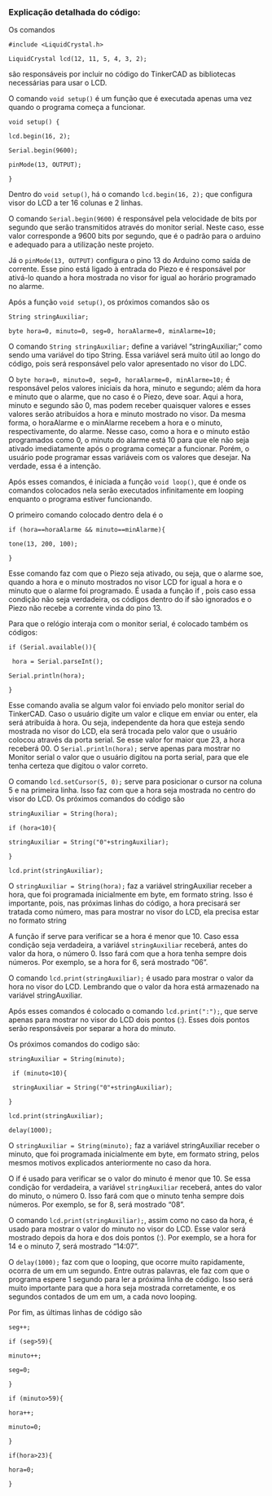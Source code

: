 ### **Explicação detalhada do código:** 

Os comandos 

`#include <LiquidCrystal.h>`

`LiquidCrystal lcd(12, 11, 5, 4, 3, 2);`

são responsáveis por incluir no código do TinkerCAD as bibliotecas necessárias para usar o LCD.

O comando `void setup()` é um função que é executada apenas uma vez quando o programa começa a funcionar. 

`void setup() {`

  `lcd.begin(16, 2);` 
  
  `Serial.begin(9600);`
  
  `pinMode(13, OUTPUT);`
  
`}`

Dentro do `void setup()`, há o comando `lcd.begin(16, 2);` que configura visor do LCD a ter 16 colunas e  2 linhas. 

O comando `Serial.begin(9600)` é responsável pela velocidade de bits por segundo que serão transmitidos através do monitor serial. Neste caso, esse valor corresponde a 9600 bits por segundo, que é o padrão para o arduino e adequado para a utilização neste projeto. 

Já o `pinMode(13, OUTPUT)` configura o pino 13 do Arduino como saída de corrente. Esse pino está ligado à entrada do Piezo e é responsável por ativá-lo quando a hora mostrada no visor for igual ao horário programado no alarme.

Após a função `void setup()`, os próximos comandos são os

`String stringAuxiliar;`

`byte hora=0, minuto=0, seg=0, horaAlarme=0, minAlarme=10;`

O comando `String stringAuxiliar;` define a variável “stringAuxiliar;” como sendo uma variável do tipo String. Essa variável será muito útil ao longo do código, pois será responsável pelo valor apresentado no visor do LDC.

O `byte hora=0, minuto=0, seg=0, horaAlarme=0, minAlarme=10;` é responsável pelos 
valores iniciais da hora, minuto e segundo; além da hora e minuto que o alarme, que no caso é o Piezo, deve soar. Aqui a hora, minuto e segundo são 0, mas podem receber quaisquer valores e esses valores serão atribuídos a hora e minuto mostrado no visor. Da mesma forma, o horaAlarme e o minAlarme recebem a hora e o minuto, respectivamente, do alarme. Nesse caso, como a hora e o minuto estão programados como 0, o minuto do alarme está 10 para que ele não seja ativado imediatamente após o programa começar a funcionar. Porém, o usuário pode programar essas variáveis com os valores que desejar. Na verdade, essa é a intenção.    

Após esses comandos, é iniciada a função `void loop()`, que é onde os comandos colocados nela serão executados infinitamente em looping enquanto o programa estiver funcionando.

O primeiro comando colocado dentro dela é o

`if (hora==horaAlarme && minuto==minAlarme){`

   `tone(13, 200, 100);` 
   
 `}`

Esse comando faz com que o Piezo seja ativado, ou seja, que o alarme soe, quando a hora e o minuto mostrados no visor LCD for igual a hora e o minuto que o alarme foi programado. É usada a função if , pois caso essa condição não seja verdadeira, os códigos dentro do if são ignorados e o Piezo não recebe a corrente vinda do pino 13.

Para que o relógio interaja com o monitor serial, é colocado também os códigos:

`if (Serial.available()){`

` hora = Serial.parseInt();`

`Serial.println(hora);` 
  
  `}`

Esse comando avalia se algum valor foi enviado pelo monitor serial do TinkerCAD. Caso o 
usuário digite um valor e clique em enviar ou enter, ela será atribuída à hora. Ou seja,
independente da hora que esteja sendo mostrada no visor do LCD, ela será trocada pelo valor que o usuário colocou através da porta serial. Se esse valor for maior que 23, a hora receberá 
00. O `Serial.println(hora);` serve apenas para mostrar no Monitor serial o valor que o usuário digitou na porta serial, para que ele tenha certeza que digitou o valor correto.

O comando `lcd.setCursor(5, 0);` serve para posicionar o cursor na coluna 5 e na primeira linha. Isso faz com que a hora seja mostrada no centro do visor do LCD.
 Os próximos comandos do código são
 
 `stringAuxiliar = String(hora);`
 
  `if (hora<10){`
  
  `stringAuxiliar = String("0"+stringAuxiliar);`  
    
  `}`
  
  `lcd.print(stringAuxiliar);`
  
  O `stringAuxiliar = String(hora);` faz a variável stringAuxiliar receber a hora, que foi programada inicialmente em byte, em formato string. Isso é importante, pois, nas próximas linhas do código, a hora precisará ser tratada como número, mas para mostrar no visor do LCD, ela precisa estar no formato string
  
  A função if serve para verificar se a hora é menor que 10. Caso essa condição seja verdadeira, a variável `stringAuxiliar` receberá, antes do valor da hora, o número 0. Isso fará com que a hora tenha sempre dois números. Por exemplo, se a hora for 6, será mostrado “06”.

O comando `lcd.print(stringAuxiliar);` é usado para mostrar o valor da hora no visor do LCD. Lembrando que o valor da hora está armazenado na variável stringAuxiliar.

Após esses comandos é colocado o comando `lcd.print(":");`, que serve apenas para mostrar no visor do LCD dois pontos (:). Esses dois pontos serão responsáveis por separar a hora do minuto.

Os próximos comandos do codigo são:

`stringAuxiliar = String(minuto);`

 ` if (minuto<10){`
 
  `	stringAuxiliar = String("0"+stringAuxiliar);`
  
  `}`
  
  `lcd.print(stringAuxiliar);`
  
  `delay(1000);`
  
  O `stringAuxiliar = String(minuto);` faz a variável stringAuxiliar receber o minuto, que foi programada inicialmente em byte, em formato string, pelos mesmos motivos explicados anteriormente no caso da hora.
  
  O if é usado para verificar se o valor do minuto é menor que 10. Se essa condição for verdadeira, a variável `stringAuxiliar` receberá, antes do valor do minuto, o número 0. Isso fará com que o minuto tenha sempre dois números. Por exemplo, se for 8, será mostrado “08”.

O comando `lcd.print(stringAuxiliar);`, assim como no caso da hora, é usado para mostrar o valor do minuto no visor do LCD. Esse valor será mostrado depois da hora e dos dois pontos (:). Por exemplo, se a hora for 14 e o minuto 7, será mostrado “14:07”.

O `delay(1000);` faz com que o looping, que ocorre muito rapidamente, ocorra de um em um segundo. Entre outras palavras, ele faz com que o programa espere 1 segundo para ler a próxima linha de código. Isso será muito importante para que a hora seja mostrada corretamente, e os segundos contados de um em um, a cada novo looping. 

Por fim, as últimas linhas de código são

`seg++;`

`if (seg>59){`

 `minuto++;`
 
  `seg=0;`
  
  `}`
  
  `if (minuto>59){`
  
 `hora++;`
 
 `minuto=0;`
 
 `}`
 
 `if(hora>23){`
 
  `hora=0;`
  
  `}`



  
  
  
  
  
  
  
  
  
  
  
  
  
  
  
  

 
 
 
 
 
 




